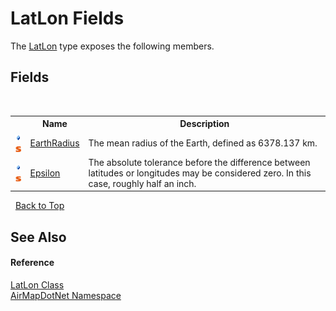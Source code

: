 # LatLon Fields
 

The <a href="T_AirMapDotNet_LatLon">LatLon</a> type exposes the following members.


## Fields
&nbsp;<table><tr><th></th><th>Name</th><th>Description</th></tr><tr><td>![Public field](media/pubfield.gif "Public field")![Static member](media/static.gif "Static member")</td><td><a href="F_AirMapDotNet_LatLon_EarthRadius">EarthRadius</a></td><td>
The mean radius of the Earth, defined as 6378.137 km.</td></tr><tr><td>![Public field](media/pubfield.gif "Public field")![Static member](media/static.gif "Static member")</td><td><a href="F_AirMapDotNet_LatLon_Epsilon">Epsilon</a></td><td>
The absolute tolerance before the difference between latitudes or longitudes may be considered zero. In this case, roughly half an inch.</td></tr></table>&nbsp;
<a href="#latlon-fields">Back to Top</a>

## See Also


#### Reference
<a href="T_AirMapDotNet_LatLon">LatLon Class</a><br /><a href="N_AirMapDotNet">AirMapDotNet Namespace</a><br />
